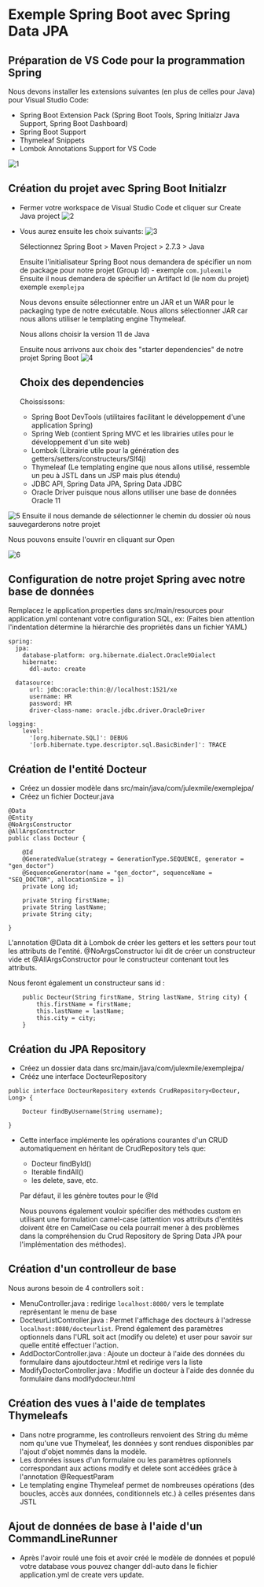 # Exemple Spring Boot avec Spring Data JPA 

## Préparation de VS Code pour la programmation Spring

Nous devons installer les extensions suivantes (en plus de celles pour Java) pour Visual Studio Code: 
* Spring Boot Extension Pack (Spring Boot Tools, Spring Initialzr Java Support, Spring Boot Dashboard)
* Spring Boot Support
* Thymeleaf Snippets
* Lombok Annotations Support for VS Code

![1](https://user-images.githubusercontent.com/87398047/191582943-60718cca-81f0-44b6-a9a7-9ff37e17249a.png)

## Création du projet avec Spring Boot Initialzr

* Fermer votre workspace de Visual Studio Code et cliquer sur Create Java project
![2](https://user-images.githubusercontent.com/87398047/191583640-9268be03-f9ea-496e-aa04-0b93ca8a4e16.png)

* Vous aurez ensuite les choix suivants: ![3](https://user-images.githubusercontent.com/87398047/191583776-10dc1f9b-dbb1-4ddf-ae82-b9743bb91250.png)

  Sélectionnez Spring Boot > Maven Project > 2.7.3 > Java

  Ensuite l'initialisateur Spring Boot nous demandera de spécifier un nom de package pour notre projet (Group Id) - exemple `com.julexmile`
  Ensuite il nous demandera de spécifier un Artifact Id (le nom du projet) exemple `exemplejpa`

  Nous devons ensuite sélectionner entre un JAR et un WAR pour le packaging type de notre exécutable. Nous allons sélectionner JAR car nous allons utiliser le templating engine Thymeleaf.

  Nous allons choisir la version 11 de Java

  Ensuite nous arrivons aux choix des "starter dependencies" de notre projet Spring Boot
![4](https://user-images.githubusercontent.com/87398047/191583912-4831c84e-33f8-41b0-a026-ba46da4d2081.png)


  ## Choix des dependencies

  Choississons: 

  - Spring Boot DevTools (utilitaires facilitant le développement d'une application Spring)
  - Spring Web (contient Spring MVC et les librairies utiles pour le développement d'un site web)
  - Lombok (Librairie utile pour la génération des getters/setters/constructeurs/Slf4j)
  - Thymeleaf (Le templating engine que nous allons utilisé, ressemble un peu à JSTL dans un JSP mais plus étendu)
  - JDBC API, Spring Data JPA, Spring Data JDBC
  - Oracle Driver puisque nous allons utiliser une base de données Oracle 11


![5](https://user-images.githubusercontent.com/87398047/191583990-7c622032-8a22-4c7a-9809-e6f7c40e8623.png)
  Ensuite il nous demande de sélectionner le chemin du dossier où nous sauvegarderons notre projet

  Nous pouvons ensuite l'ouvrir en cliquant sur Open

![6](https://user-images.githubusercontent.com/87398047/191584094-a9f5df95-3f1e-4510-ad3e-8339d7c6ae5b.png) 


 ## Configuration de notre projet Spring avec notre base de données

 Remplacez le application.properties dans src/main/resources pour application.yml
 contenant votre configuration SQL, ex: (Faites bien attention l'indentation détermine la hiérarchie des propriétés dans un fichier YAML)

```
spring:
  jpa:
    database-platform: org.hibernate.dialect.Oracle9Dialect
    hibernate:
      ddl-auto: create

  datasource:
      url: jdbc:oracle:thin:@//localhost:1521/xe
      username: HR 
      password: HR 
      driver-class-name: oracle.jdbc.driver.OracleDriver

logging:
    level:
      '[org.hibernate.SQL]': DEBUG
      '[orb.hibernate.type.descriptor.sql.BasicBinder]': TRACE
```

## Création de l'entité Docteur

- Créez un dossier modèle dans src/main/java/com/julexmile/exemplejpa/
- Créez un fichier Docteur.java

```
@Data
@Entity
@NoArgsConstructor
@AllArgsConstructor
public class Docteur {

    @Id
    @GeneratedValue(strategy = GenerationType.SEQUENCE, generator = "gen_doctor")
    @SequenceGenerator(name = "gen_doctor", sequenceName = "SEQ_DOCTOR", allocationSize = 1)
    private Long id;

    private String firstName;
    private String lastName;
    private String city;
    
}
```

L'annotation @Data dit à Lombok de créer les getters et les setters pour tout les attributs de l'entité.
@NoArgsConstructor lui dit de créer un constructeur vide et @AllArgsConstructor pour le constructeur contenant tout les attributs.

Nous feront également un constructeur sans id :

```
    public Docteur(String firstName, String lastName, String city) {
        this.firstName = firstName;
        this.lastName = lastName;
        this.city = city;
    }
```

## Création du JPA Repository

- Créez un dossier data dans src/main/java/com/julexmile/exemplejpa/
- Crééz une interface DocteurRepository

```
public interface DocteurRepository extends CrudRepository<Docteur, Long> {

    Docteur findByUsername(String username);
    
}
```

- Cette interface implémente les opérations courantes d'un CRUD automatiquement en héritant de CrudRepository tels que:

	* Docteur findById()
	* Iterable<Docteur> findAll()
	* les delete, save, etc.

	Par défaut, il les génère toutes pour le @Id 

	Nous pouvons également vouloir spécifier des méthodes custom en utilisant une formulation camel-case (attention vos attributs
	d'entités doivent être en CamelCase ou cela pourrait mener à des problèmes dans la compréhension du Crud Repository de Spring Data JPA pour
	l'implémentation des méthodes). 

## Création d'un controlleur de base
Nous aurons besoin de 4 controllers soit :

- MenuController.java : redirige `localhost:8080/` vers le template représentant le menu de base
- DocteurListController.java : Permet l'affichage des docteurs à l'adresse `localhost:8080/docteurlist`. Prend également des paramètres optionnels
dans l'URL soit act (modify ou delete) et user pour savoir sur quelle entité effectuer l'action.
- AddDoctorController.java : Ajoute un docteur à l'aide des données du formulaire dans ajoutdocteur.html et redirige vers la liste
- ModifyDoctorController.java : Modifie un docteur à l'aide des donnée du formulaire dans modifydocteur.html

## Création des vues à l'aide de templates Thymeleafs
- Dans notre programme, les controlleurs renvoient des String du même nom qu'une vue Thymeleaf, les données y sont rendues disponibles
par l'ajout d'objet nommés dans la modèle.
- Les données issues d'un formulaire ou les paramètres optionnels correspondant aux actions modify et delete sont accédées grâce à l'annotation
@RequestParam
- Le templating engine Thymeleaf permet de nombreuses opérations (des boucles, accès aux données, conditionnels etc.) à celles présentes dans JSTL
## Ajout de données de base à l'aide d'un CommandLineRunner

* Après l'avoir roulé une fois et avoir créé le modèle de données et populé votre database vous pouvez changer 
ddl-auto dans le fichier application.yml de create vers update.




